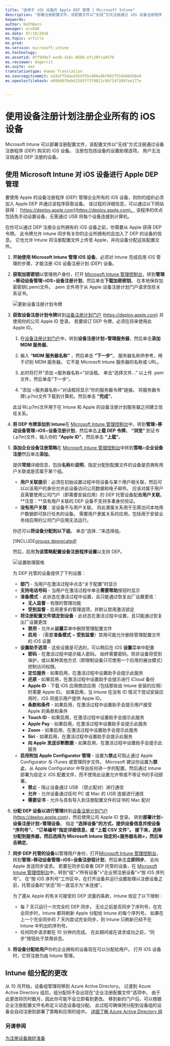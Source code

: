 ```yaml
---
title: "适用于 iOS 设备的 Apple DEP 管理 | Microsoft Intune"
description: "部署注册配置文件，该配置文件以“无线”方式注册通过 iOS 设备注册程序 (DEP) 购买的 iOS 设备以管理 Apple 设备。"
keywords: 
author: NathBarn
manager: arob98
ms.date: 07/19/2016
ms.topic: article
ms.prod: 
ms.service: microsoft-intune
ms.technology: 
ms.assetid: 8ff9d9e7-eed8-416c-8508-efc20fca8578
ms.reviewer: dagerrit
ms.suite: ems
translationtype: Human Translation
ms.sourcegitcommit: e2daff5dae435df55c866adbf602f554500d50e0
ms.openlocfilehash: e898d070eb61583ff379821c9bf24f3997ae177e


---
```


# 使用设备注册计划注册企业所有的 iOS 设备
Microsoft Intune 可以部署注册配置文件，该配置文件以“无线”方式注册通过设备注册程序 (DEP) 购买的 iOS 设备。 注册包包括设备的设置助理选项。 用户无法注销通过 DEP 注册的设备。

## 使用 Microsoft Intune 对 iOS 设备进行 Apple DEP 管理
要使用 Apple 的设备注册程序 (DEP) 管理企业所有的 iOS 设备，则你的组织必须加入 Apple DEP 并通过该程序获取设备。 该过程的详细信息，可以通过以下网站获得：  [https://deploy.apple.com](https://deploy.apple.com)。 该程序的优点包括免手动设置设备，无需通过 USB 将每个设备连接到计算机。

在你可以通过 DEP 注册企业所拥有的 iOS 设备之前，你需要从 Apple 获得 DEP 令牌。 此令牌允许 Intune 同步有关你的企业所拥有的且加入了 DEP 的设备的信息。 它也允许 Intune 将注册配置文件上传至 Apple，并向设备分配这些配置文件。

1.  **开始使用 Microsoft Intune 管理 iOS 设备**。必须对 Intune 完成启用 iOS 管理的步骤，才能注册 iOS 设备注册计划 (DEP) 设备。

2.  **获取加密密钥**以管理用户身份，打开 [Microsoft Intune 管理控制台](http://manage.microsoft.com)，转到**管理**&gt;**移动设备管理**&gt;**iOS**&gt;**设备注册计划**，然后单击**下载加密密钥**。 在本地保存加密密钥(.pem)文件。 .pem 文件用于从 Apple 设备注册计划门户请求信任关系证书。

      ![更新设备注册计划令牌](../media/dev-sa-ios-dep.png)

3.  **获取设备注册计划令牌**转到[设备注册计划门户](https://deploy.apple.com) (https://deploy.apple.com) 并使用你的公司 Apple ID 登录。 若要续订 DEP 令牌，必须在将来使用此 Apple ID。

    1.  在[设备注册计划门户](https://deploy.apple.com)中，转到**设备注册计划**&gt;**管理服务器**，然后单击**添加 MDM 服务器**。

    2.  输入 **“MDM 服务器名称”** ，然后单击 **“下一步”**。 服务器名称供参考，用于识别 MDM 服务器。 它不是 Microsoft Intune 服务器的名称或 URL。

    3.  此时将打开“添加 &lt;服务器名称&gt;”对话框。 单击“选择文件…” 以上传 .pem 文件，然后单击“下一步”。

    4.  “添加 &lt;服务器名称&gt;”对话框将显示“你的服务器令牌”链接。 将服务器令牌(.p7m)文件下载到计算机，然后单击 **“完成”**。

    此证书(.p7m)文件用于在 Intune 和 Apple 的设备注册计划服务器之间建立信任关系。

4.  **将 DEP 令牌添加到 Intune**在 [Microsoft Intune 管理控制台](http://manage.microsoft.com)中，转到**管理**&gt;**移动设备管理**&gt;**iOS**&gt;**设备注册计划**，然后单击**上载 DEP 令牌**。 **“浏览”** 到证书(.p7m)文件，输入你的 **“Apple ID”**，然后单击 **“上载”**。

5.  **添加企业设备注册策略**在 [Microsoft Intune 管理控制台](http://manage.microsoft.com)中转到**策略**&gt;**企业设备注册**然后单击**添加**。

    提供**常规**详细信息，包括**名称**和**说明**，指定分配到配置文件的设备是否拥有用户关联或是否属于某个组。
      - **用户关联提示**：必须在初始设置过程中将设备与某个用户相关联，然后可以以该用户的身份允许此设备访问公司数据和电子邮件。  应该对属于用户且需要使用公司门户（即需要安装应用）的 DEP 托管设备配置**用户关联**。 **注意：**具有用户关联的 DEP 设备不支持多重身份验证。
      - **没有用户关联**：该设备不与用户关联。 将此隶属关系用于无需访问本地用户数据即可执行任务的设备。 需要用户隶属关系的应用，包括用于安装业务线应用的公司门户应用无法运行。

    你还可以**将设备分配到以下组**。 单击“选择...”来选择组。

    [!INCLUDE[groups deprecated](../includes/group-deprecation.md)]

    然后，启用**为该策略配置设备注册程序设置**以支持 DEP。

      ![设置助理窗格](../media/pol-sa-corp-enroll.png)

     为 DEP 托管的设备提供了下列设置：

     - **部门** - 当用户在激活过程中点击“关于配置”时显示
     - **支持电话号码** - 当用户在激活过程中单击**需要帮助**按钮时显示
     - **准备模式** - 此状态在激活过程中设置，且只能通过恢复出厂设置更改：
        - **无人监督** - 有限的管理功能
        - **受到监督** - 启用更多的管理选项，并默认禁用激活锁定
     - **将注册配置文件锁定到设备** - 此状态在激活过程中设置，且只能通过恢复出厂设置更改
        - **禁用** - 允许从**设置**菜单中删除管理配置文件
        - **启用** -（需要**准备模式** = **受到监督**）禁用可能允许删除管理配置文件的 iOS 设置
     - **设置助手选项** - 这些设置是可选的，可以稍后在 iOS **设置**菜单中配置
        - **密码** - 在激活过程中提示输入密码。 始终需要密码，除非设备将受到保护，或以某种其他方式（即限制设备只可使用一个应用的展台模式）控制访问权限。
        - **定位服务** - 如果启用，在激活过程中设置助手会提示此服务
        - **还原** - 如果启用，在激活过程中设置助手会提示进行 iCloud 备份
        - **Apple ID** - 下载 iOS 应用商店应用（包括那些由 Intune 安装的应用）时需要 Apple ID。 如果启用，当 Intune 在没有 ID 情况下尝试安装应用时，iOS 将提示用户提供 Apple ID。
        - **条款和条件** - 如果启用，在激活过程中设置助手会提示用户接受 Apple 的条款和条件
        - **Touch ID** - 如果启用，在激活过程中设置助手会提示此服务
        - **Apple Pay** - 如果启用，在激活过程中设置助手会提示此服务
        - **Zoom** - 如果启用，在激活过程中设置助手会提示此服务
        - **Siri** - 如果启用，在激活过程中设置助手会提示此服务
        - **向 Apple 发送诊断数据** - 如果启用，在激活过程中设置助手会提示此服务
     -  **启用附加 Apple Configurator 管理** - 设置为**禁止**可阻止通过 Apple Configurator 与 iTunes 或管理同步文件。 Microsoft 建议你设置为**禁止**，从 Apple Configurator 中导出任何进一步的配置，然后通过 Intune 部署为自定义 iOS 配置文件，而不使用此设置允许带或不带证书的手动部署。
        - **禁止** - 阻止设备通过 USB （禁止配对）进行通信
        - **允许** - 允许设备通过任何 PC 或 Mac 的 USB 连接进行通信
        - **需要证书** - 允许与具有导入到注册配置文件的证书的 Mac 配对

6.  **分配 DEP 设备以进行管理**转到[设备注册计划门户](https://deploy.apple.com) (https://deploy.apple.com)，然后使用公司 Apple ID 登录。 转到**部署计划**&gt;**设备注册计划**&gt;**管理设备**。 指定 **“选择设备”**的方式，提供设备信息并按设备 **“序列号”**、 **“订单编号”**指定详细信息，或 **“上载 CSV 文件”**。 接下来，选择**分配到服务器**，然后选择为 Microsoft Intune 指定的&lt;服务器名称&gt;，然后单击**确定**。

7.  **同步 DEP 托管的设备**以管理用户身份，打开[Microsoft Intune 管理控制台](http://manage.microsoft.com)，转到**管理**&gt;**移动设备管理**&gt;**iOS**&gt;**设备注册程计划**，然后单击**立即同步**。 会向 Apple 发送同步请求。 若要在同步后查看 DEP 托管的设备，在 [Microsoft Intune 管理控制台](http://manage.microsoft.com)中，转到“组”&gt;“所有设备”&gt;“企业预注册设备”&gt;“按 iOS 序列号”。 在“按 iOS 序列号”工作区中，在打开设备并运行设置助理以注册设备之前，托管设备的“状态”将一直显示为“未连接”。

    为了遵从 Apple 的有关可接受的 DEP 流量的条款，Intune 规定了以下限制：
     -  每 7 天只运行一次完全的 DEP 同步。 无论之前是否同步了序列号，在完全同步时，Intune 都将刷新 Apple 分配给 Intune 的每个序列号。 如果在上一个完全同步的 7 天内尝试完全同步，则 Intune 只刷新已经不在 Intune 中列出的序列号。
     -  任何同步请求都在 10 分钟内完成。 在此期间或在请求成功之前，“同步”按钮处于禁用状态。

8.  **将设备分配给用户**你的企业拥有的设备现在可以分配给用户。 打开 iOS 设备时，它将注册为由 Intune 管理。

## Intune 组分配的更改

从 10 月开始，设备组管理将移到 Azure Active Directory。 过渡到 Azure Active Directory 组后，组分配将不会出现在“企业注册配置文件”选项中。 由于此更改将历时数月，因此你可能不会立即看到更改。 移到新的门户后，可以根据企业注册配置文件名称定义动态设备组分配。 此过程可确保预分配到设备组的设备会自动注册到部署了策略和应用的组中。 [详细了解 Azure Active Directory 组](https://azure.microsoft.com/documentation/articles/active-directory-accessmanagement-manage-groups/)

### 另请参阅
[为注册设备做好准备](get-ready-to-enroll-devices-in-microsoft-intune.md)



<!--HONumber=Sep16_HO2-->


